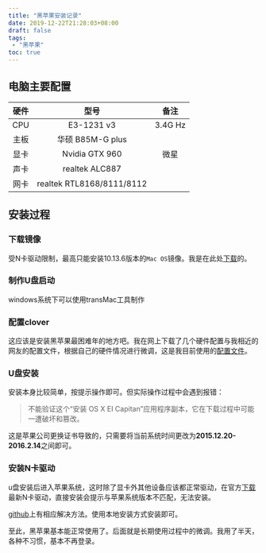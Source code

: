 ```yaml
---
title: "黑苹果安装记录"
date: 2019-12-22T21:28:03+08:00
draft: false
tags:
 - "黑苹果"
toc: true
---
```


## 电脑主要配置

硬件 | 型号 | 备注
:--: | :--: | :--:
CPU | E3-1231 v3 | 3.4G Hz
主板 | 华硕 B85M-G plus |
显卡 | Nvidia GTX 960 | 微星
声卡 | realtek ALC887 |
网卡 | realtek RTL8168/8111/8112 |

## 安装过程

### 下载镜像

受N卡驱动限制，最高只能安装10.13.6版本的`Mac OS`镜像。我是在此处[下载](https://mirrors.dtops.cc/iso/MacOS/daliansky_macos/10.13/macOS%20High%20Sierra%2010.13.6%2817G66%29%20Installer%20with%20Clover%204844.dmg)的。

### 制作U盘启动

windows系统下可以使用transMac工具制作

### 配置clover

这应该是安装黑苹果最困难年的地方吧。我在网上下载了几个硬件配置与我相近的网友的配置文件，根据自己的硬件情况进行微调，这是我目前使用的[配置文件](CLOVER.zip)。

### U盘安装

安装本身比较简单，按提示操作即可。但实际操作过程中会遇到报错：

> 不能验证这个“安装 OS X EI Capitan”应用程序副本，它在下载过程中可能一遭破坏和篡改。

这是苹果公司更换证书导致的，只需要将当前系统时间更改为**2015.12.20-2016.2.14**之间即可。

### 安装N卡驱动

u盘安装后进入苹果系统，这时除了显卡外其他设备应该都正常驱动，在官方[下载](https://images.nvidia.cn/mac/pkg/387/WebDriver-387.10.10.10.40.134.pkg)最新N卡驱动，直接安装会提示与苹果系统版本不匹配，无法安装。

[github](https://github.com/vulgo/webdriver.sh)上有相应解决方法。使用本地安装方式安装即可。

至此，黑苹果基本能正常使用了。后面就是长期使用过程中的微调。我用了半天，各种不习惯，基本不再登录。